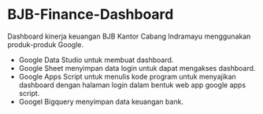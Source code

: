 # BJB-Finance-Dashboard

Dashboard kinerja keuangan BJB Kantor Cabang Indramayu menggunakan produk-produk Google.

- Google Data Studio untuk membuat dashboard.
- Google Sheet menyimpan data login untuk dapat mengakses dashboard.
- Google Apps Script untuk menulis kode program untuk menyajikan dashboard dengan halaman login dalam bentuk web app google apps script.
- Googel Bigquery menyimpan data keuangan bank.
